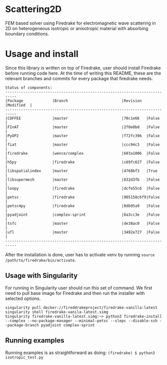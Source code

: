 # Scattering2D

FEM based solver using Firedrake for electromagnetic wave scattering in 2D
on heterogeneous isotropic or anisotropic material with absorbing boundary
conditions.

# Usage and install

Since this library is written on top of Firedrake, user should install
Firedrake before running code here. At the time of writing this README, these
are the relevant branches and commits for every package that firedrake needs.

```
Status of components:
---------------------------------------------------------------------------
|Package             |Branch                        |Revision  |Modified  |
---------------------------------------------------------------------------
|COFFEE              |master                        |70c1e66   |False     |
|FInAT               |master                        |2f0e0bd   |False     |
|PyOP2               |master                        |f72fc396  |False     |
|fiat                |master                        |ccc94c3   |False     |
|firedrake           |wence/complex                 |603a1006  |False     |
|h5py                |firedrake                     |c69fc627  |False     |
|libspatialindex     |master                        |4768bf3   |True      |
|libsupermesh        |master                        |832d3fb   |False     |
|loopy               |firedrake                     |dcfe55c6  |False     |
|petsc               |firedrake                     |905158c6f9|False     |
|petsc4py            |firedrake                     |0db95a9   |False     |
|pyadjoint           |complex-sprint                |6a3cc3e   |False     |
|tsfc                |master                        |de38ac0   |False     |
|ufl                 |master                        |3492e727  |False     |
---------------------------------------------------------------------------
```

After the installation is done, user has to activate venv by running `source /path/to/firedrake/bin/activate`.

## Usage with Singularity

For running in Singularity user should run this set of command. We first need to pull base image for Firedrake and then run the installer with selected options.
```
singularity pull docker://fireddrakeproject/firedrake-vanilla:latest
singularity shell firedrake-vanila-latest.simg
Singularity firedrake-vanilla-latest.simg:~> python3 firedrake-install --complex --no-package-manager --minimal-petsc --slepc --disable-ssh --package-branch pyadjoint complex-sprint
```

## Running examples

Running examples is as straightforward as doing:
`(firedrake) $ python3 isotropic_test.py`
